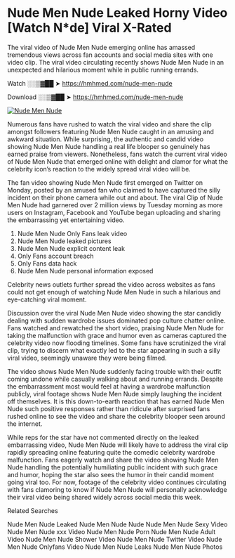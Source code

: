 ﻿# Nude Men Nude Leaked Horny Video [Watch N*de] Viral X-Rated

The viral video of ﻿Nude Men Nude emerging online has amassed tremendous views across fan accounts and social media sites with one video clip. The viral video circulating recently shows ﻿Nude Men Nude in an unexpected and hilarious moment while in public running errands. 

Watch ░░▒▓██ ➤ https://hmhmed.com/nude-men-nude

Download ░░▒▓██ ➤ https://hmhmed.com/nude-men-nude

[![Nude Men Nude](https://i.imgur.com/dJHk4Zq.gif)](https://hmhmed.com/nude-men-nude)

Numerous fans have rushed to watch the viral video and share the clip amongst followers featuring ﻿Nude Men Nude caught in an amusing and awkward situation. While surprising, the authentic and candid video showing ﻿Nude Men Nude handling a real life blooper so genuinely has earned praise from viewers. Nonetheless, fans watch the current viral video of ﻿Nude Men Nude that emerged online with delight and clamor for what the celebrity icon’s reaction to the widely spread viral video will be.

The fan video showing ﻿Nude Men Nude first emerged on Twitter on Monday, posted by an amused fan who claimed to have captured the silly incident on their phone camera while out and about. The viral Clip of ﻿Nude Men Nude had garnered over 2 million views by Tuesday morning as more users on Instagram, Facebook and YouTube began uploading and sharing the embarrassing yet entertaining video. 

1. ﻿Nude Men Nude Only Fans leak video
2. ﻿Nude Men Nude leaked pictures
3. ﻿Nude Men Nude explicit content leak
4. Only Fans account breach
5. Only Fans data hack
6. ﻿Nude Men Nude personal information exposed

Celebrity news outlets further spread the video across websites as fans could not get enough of watching ﻿Nude Men Nude in such a hilarious and eye-catching viral moment. 

Discussion over the viral ﻿Nude Men Nude video showing the star candidly dealing with sudden wardrobe issues dominated pop culture chatter online. Fans watched and rewatched the short video, praising ﻿Nude Men Nude for taking the malfunction with grace and humor even as cameras captured the celebrity video now flooding timelines. Some fans have scrutinized the viral clip, trying to discern what exactly led to the star appearing in such a silly viral video, seemingly unaware they were being filmed.

The video shows ﻿Nude Men Nude suddenly facing trouble with their outfit coming undone while casually walking about and running errands. Despite the embarrassment most would feel at having a wardrobe malfunction publicly, viral footage shows ﻿Nude Men Nude simply laughing the incident off themselves. It is this down-to-earth reaction that has earned ﻿Nude Men Nude such positive responses rather than ridicule after surprised fans rushed online to see the video and share the celebrity blooper seen around the internet.  

While reps for the star have not commented directly on the leaked embarrassing video, ﻿Nude Men Nude will likely have to address the viral clip rapidly spreading online featuring quite the comedic celebrity wardrobe malfunction. Fans eagerly watch and share the video showing ﻿Nude Men Nude handling the potentially humiliating public incident with such grace and humor, hoping the star also sees the humor in their candid moment going viral too. For now, footage of the celebrity video continues circulating with fans clamoring to know if ﻿Nude Men Nude will personally acknowledge their viral video being shared widely across social media this week.

Related Searches

﻿Nude Men Nude Leaked
﻿Nude Men Nude Nude
﻿Nude Men Nude Sexy Video
﻿Nude Men Nude xxx Video
﻿Nude Men Nude Porn
﻿Nude Men Nude Adult Video
﻿Nude Men Nude Shower Video
﻿Nude Men Nude Twitter Video
﻿Nude Men Nude Onlyfans Video
﻿Nude Men Nude Leaks
﻿Nude Men Nude Photos
